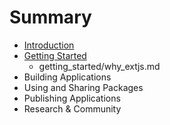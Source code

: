 # Summary

* [Introduction](README.md)
* [Getting Started](chapter1.md)
   * getting_started/why_extjs.md
* Building Applications
* Using and Sharing Packages
* Publishing Applications
* Research & Community


